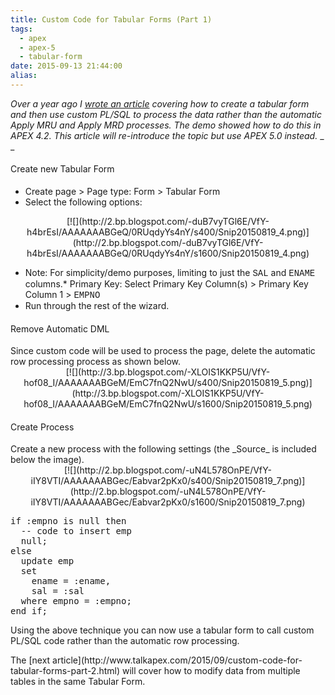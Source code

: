 ```yaml
---
title: Custom Code for Tabular Forms (Part 1)
tags:
  - apex
  - apex-5
  - tabular-form
date: 2015-09-13 21:44:00
alias:
---
```


_Over a year ago I [wrote an article](http://www.talkapex.com/2014/03/running-custom-code-for-tabular-forms.html) covering how to create a tabular form and then use custom PL/SQL to process the data rather than the automatic Apply MRU and Apply MRD processes. The demo showed how to do this in APEX 4.2\. This article will re-introduce the topic but use APEX 5.0 instead._
_
_

#### <span style="font-weight: normal;">Create new Tabular Form</span>
<div>

*   Create page &gt; Page type: Form &gt; Tabular Form
*   Select the following options:&nbsp;
<div class="separator" style="clear: both; text-align: center;"></div><div class="separator" style="clear: both; text-align: center;">[![](http://2.bp.blogspot.com/-duB7vyTGl6E/VfY-h4brEsI/AAAAAAABGeQ/0RUqdyYs4nY/s400/Snip20150819_4.png)](http://2.bp.blogspot.com/-duB7vyTGl6E/VfY-h4brEsI/AAAAAAABGeQ/0RUqdyYs4nY/s1600/Snip20150819_4.png)</div>

*   Note: For simplicity/demo purposes, limiting to just the <span style="font-family: Courier New, Courier, monospace;">SAL</span> and <span style="font-family: Courier New, Courier, monospace;">ENAME</span> columns.*   Primary Key: Select Primary Key Column(s) &gt; Primary Key Column 1 &gt; <span style="font-family: Courier New, Courier, monospace;">EMPNO</span>
*   Run through the rest of the wizard.<div>
</div></div>

#### <span style="font-weight: normal;">Remove Automatic DML</span>
<div><div>Since custom code will be used to process the page, delete the automatic row processing process as shown below.</div></div><div>
</div><div class="separator" style="clear: both; text-align: center;">[![](http://3.bp.blogspot.com/-XLOIS1KKP5U/VfY-hof08_I/AAAAAAABGeM/EmC7fnQ2NwU/s400/Snip20150819_5.png)](http://3.bp.blogspot.com/-XLOIS1KKP5U/VfY-hof08_I/AAAAAAABGeM/EmC7fnQ2NwU/s1600/Snip20150819_5.png)</div><div>
</div>

#### <span style="font-weight: normal;">Create Process</span>
<div>Create a new process with the following settings (the _Source_ is included below the image).</div><div>
</div><div class="separator" style="clear: both; text-align: center;">[![](http://2.bp.blogspot.com/-uN4L578OnPE/VfY-iIY8VTI/AAAAAAABGec/Eabvar2pKx0/s400/Snip20150819_7.png)](http://2.bp.blogspot.com/-uN4L578OnPE/VfY-iIY8VTI/AAAAAAABGec/Eabvar2pKx0/s1600/Snip20150819_7.png)</div><div><pre class="brush: sql;">if :empno is null then
  -- code to insert emp
  null;
else
  update emp
  set
    ename = :ename,
    sal = :sal
  where empno = :empno;
end if;
</pre><div>

Using the above technique you can now use a tabular form to call custom PL/SQL code rather than the automatic row processing.</div><div>
</div><div>The [next article](http://www.talkapex.com/2015/09/custom-code-for-tabular-forms-part-2.html) will cover how to modify data from multiple tables in the same Tabular Form.</div></div>
